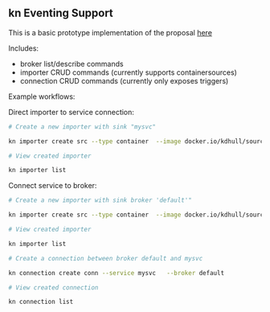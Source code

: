 ## kn Eventing Support

This is a basic prototype implementation of the proposal [here](https://docs.google.com/document/d/1InzYoOG33z8tCkLtd7SqeBWhAkLte148n9tDYcRRHFw/edit)

Includes: 
* broker list/describe commands
* importer CRUD commands (currently supports containersources)
* connection CRUD commands (currently only exposes triggers)

Example workflows: 

Direct importer to service connection: 

```bash
# Create a new importer with sink "mysvc"

kn importer create src --type container  --image docker.io/kdhull/source --sink service:mysvc

# View created importer

kn importer list 

```

Connect service to broker:


```bash
# Create a new importer with sink broker 'default'"

kn importer create src --type container  --image docker.io/kdhull/source --sink broker:default

# View created importer

kn importer list 

# Create a connection between broker default and mysvc 

kn connection create conn --service mysvc	--broker default

# View created connection

kn connection list

```


